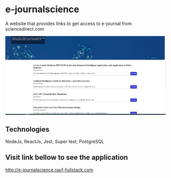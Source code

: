 # e-journalscience
A website that provides links to get access to e-journal from sciencedirect.com

<img src='client/src/images/e-journal.JPG' />

## Technologies
NodeJs, ReactJs, Jest, Super test, PostgreSQL

## Visit link bellow to see the application
http://e-journalscience.rauf-fullstack.com
